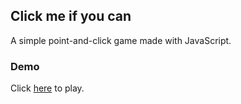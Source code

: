 ## Click me if you can

A simple point-and-click game made with JavaScript.

### Demo

Click [here](https://chamanbawa.github.io/Guessing-game/) to play.

